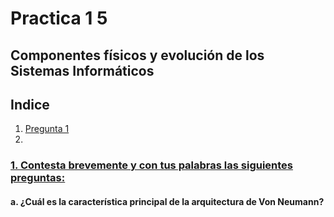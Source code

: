 # Practica 1 5
## Componentes físicos y evolución de los Sistemas Informáticos

## Indice
1. [Pregunta 1](#1-contesta-brevemente-y-con-tus-palabras-las-siguientes-preguntas1)
2. 
### [1. Contesta brevemente y con tus palabras las siguientes preguntas:](#indice)
#### a. ¿Cuál es la característica principal de la arquitectura de Von Neumann?
